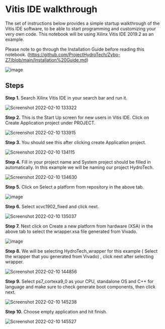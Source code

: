 # Vitis IDE walkthrough

The set of instructions below provides a simple startup walkthrough of the Vitis IDE software, to be able to start programming and customizing your very own code.
This notebook will be using Xilinx Vitis IDE 2019.2 as an example.

Please note to go through the Installation Guide before reading this notebook.
(https://github.com/ProjectHydroTech/Zybo-Z7/blob/main/Installation%20Guide.md)

![image](https://user-images.githubusercontent.com/92703672/153341220-35883863-b092-4f38-bf83-f824806a4169.png)

## Steps

<b>Step 1.</b> Search Xilinx Vitis IDE in your search bar and run it.

![Screenshot 2022-02-10 133322](https://user-images.githubusercontent.com/92703672/153344313-1e99c713-7c49-4c20-ad79-bfaf90df610e.png)

<b>Step 2.</b> This is the Start Up screen for new users in Vitis IDE. Click on Create Application project under PROJECT.

![Screenshot 2022-02-10 133915](https://user-images.githubusercontent.com/92703672/153344616-95f52349-c1b9-4776-96de-31fe16c0d174.png)

<b>Step 3.</b> You should see this after clicking create Application project.

![Screenshot 2022-02-10 134115](https://user-images.githubusercontent.com/92703672/153344820-2af71bab-3522-428c-8358-e6d976bdf812.png)

<b>Step 4.</b> Fill in your project name and System project should be filled in automatically.
In this example we will be naming our project HydroTech.

![Screenshot 2022-02-10 134630](https://user-images.githubusercontent.com/92703672/153345442-431c087c-8b89-4e35-b892-26389a9db6f8.png)

<b>Step 5.</b> Click on Select a platform from repository in the above tab.

![image](https://user-images.githubusercontent.com/92703672/153346584-c189d982-cfe1-4447-90d3-7887b6ee0b2b.png)

<b>Step 6.</b> Select xcvc1902_fixed and click next.

![Screenshot 2022-02-10 135037](https://user-images.githubusercontent.com/92703672/153346260-a003f7a3-014a-471c-88e6-75a61f722940.png)

<b>Step 7.</b> Next click on Create a new platform from hardware (XSA) in the above tab to select the wrapper.xsa file generated from Vivado. 

![image](https://user-images.githubusercontent.com/92703672/153348130-5818562f-e22f-4f91-887f-64c1cf49a614.png)

<b>Step 8.</b> We will be selecting HydroTech_wrapper for this example ( Select the wrapper that you generated from Vivado) , click next after selecting wrapper.

![Screenshot 2022-02-10 144856](https://user-images.githubusercontent.com/92703672/153353167-8367ec98-a3d7-4af7-89bd-60ba2e0cc88e.png)

<b>Step 9.</b> Select ps7_cortexa9_0 as your CPU, standalone OS and C++ for language and make sure to check generate boot components, then click next.

![Screenshot 2022-02-10 145238](https://user-images.githubusercontent.com/92703672/153353442-ff824b66-1026-4d69-9825-2211b11f6985.png)

<b>Step 10.</b> Choose empty application and hit finish.

![Screenshot 2022-02-10 145527](https://user-images.githubusercontent.com/92703672/153353680-71cfdfc3-dacc-4596-a990-9b1faafa10f6.png)



